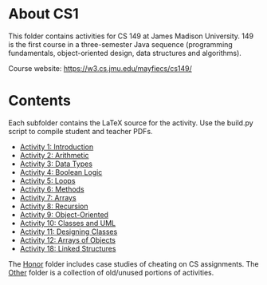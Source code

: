 # About CS1

This folder contains activities for CS 149 at James Madison University.
149 is the first course in a three-semester Java sequence (programming fundamentals, object-oriented design, data structures and algorithms).

Course website: https://w3.cs.jmu.edu/mayfiecs/cs149/

# Contents

Each subfolder contains the LaTeX source for the activity.
Use the build.py script to compile student and teacher PDFs.

* [Activity 1: Introduction](Act01)
* [Activity 2: Arithmetic](Act02)
* [Activity 3: Data Types](Act03)
* [Activity 4: Boolean Logic](Act04)
* [Activity 5: Loops](Act05)
* [Activity 6: Methods](Act06)
* [Activity 7: Arrays](Act07)
* [Activity 8: Recursion](Act08)
* [Activity 9: Object-Oriented](Act09)
* [Activity 10: Classes and UML](Act10)
* [Activity 11: Designing Classes](Act11)
* [Activity 12: Arrays of Objects](Act12)
* [Activity 18: Linked Structures](Act18)

The [Honor](Honor) folder includes case studies of cheating on CS assignments.
The [Other](Other) folder is a collection of old/unused portions of activities.
